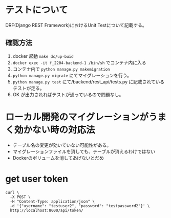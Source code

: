# テストについて
DRF(Django REST Framework)におけるUnit Testについて記載する。
## 確認方法
1. docker 起動 ```make dc/up-buid```
2. ```docker exec -it f_2204-backend-1 /bin/sh``` でコンテナ内に入る
3. コンテナ内で ```python manage.py makemigration```
4. ```python manage.py migrate``` にてマイグレーションを行う。
5. ```python manage.py test``` にて/backend/rest_api/tests.py に記載されているテストが走る。
6. OK が出力されればテストが通っているので問題なし。



# ローカル開発のマイグレーションがうまく効かない時の対応法
- テーブル名の変更が効いていない可能性がある。
- マイグレーションファイルを消しても、テーブルが消えるわけではない
- Dockerのボリュームを消してあげないとだめ



# get user token
```
curl \
  -X POST \
  -H "Content-Type: application/json" \
  -d '{"username": "testuser2", "password": "testpassword2"}' \
  http://localhost:8000/api/token/
```